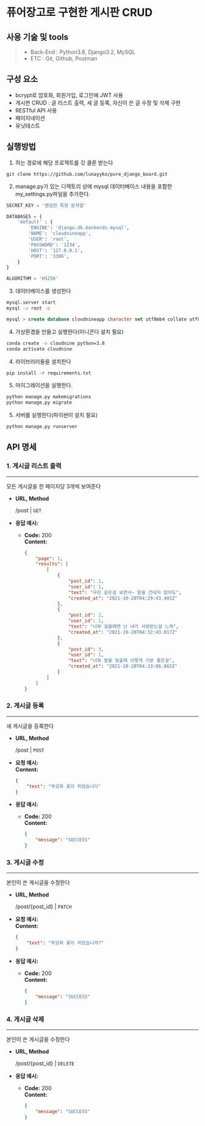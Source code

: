 # 퓨어장고로 구현한 게시판 CRUD

## 사용 기술 및 tools
> - Back-End :  Python3.8, Django3.2, MySQL 
> - ETC : Git, Github, Postman
## 구성 요소
- bcrypt로 암호화, 회원가입, 로그인에 JWT 사용
- 게시판 CRUD : 글 리스트 출력, 새 글 등록, 자신이 쓴 글 수정 및 삭제 구현 
- RESTful API 사용
- 페이지네이션
- 유닛테스트
## 실행방법

1. 하는 경로에 해당 프로젝트를 깃 클론 받는다
```terminal
git clone https://github.com/lunayyko/pure_django_board.git
```

2. manage.py가 있는 디렉토리 상에 mysql 데이터베이스 내용을 포함한 my_settings.py파일을 추가한다.
```python
SECRET_KEY = '랜덤한 특정 문자열'

DATABASES = {
    'default' : {
        'ENGINE': 'django.db.backends.mysql',
        'NAME': 'cloudnineapp',
        'USER': 'root',
        'PASSWORD': '1234',
        'HOST': '127.0.0.1',
        'PORT': '3306',
    }
}

ALGORITHM = 'HS256'
```

3. 데이터베이스를 생성한다
```bash
mysql.server start
mysql -u root -p
```
```sql
mysql > create database cloudnineapp character set utf8mb4 collate utf8mb4_general_ci;
```
4. 가상환경을 만들고 실행한다(미니콘다 설치 필요)
```bash
conda create -n cloudnine python=3.8
conda activate cloudnine
```

4. 라이브러리들을 설치한다
```python
pip install -r requirements.txt 
```

5. 마이그레이션을 실행한다.
```python
python manage.py makemigrations
python manage.py migrate
```

5. 서버를 실행한다(파이썬이 설치 필요)
```python
python manage.py runserver
```
## API 명세

### 1. 게시글 리스트 출력
----
 모든 게시글을 한 페이지당 3개씩 보여준다

* **URL, Method**

  /post | `GET`

* **응답 예시:**

  * **Code:** 200 <br />
    **Content:**
    ```json
    {
        "page": 1,
        "results": [
            [
                {
                    "post_id": 1,
                    "user_id": 1,
                    "text": "우린 같은걸 보면서~ 말을 건네지 않아도",
                    "created_at": "2021-10-20T04:29:43.401Z"
                },
                {
                    "post_id": 2,
                    "user_id": 1,
                    "text": "너와 걸을때면 난 내가 사랑받는걸 느껴",
                    "created_at": "2021-10-20T04:32:43.017Z"
                },
                {
                    "post_id": 3,
                    "user_id": 1,
                    "text": "너와 발을 맞출때 이렇게 기분 좋은걸",
                    "created_at": "2021-10-20T04:33:06.862Z"
                }
            ]
        ]
    }
    ```

### 2. 게시글 등록
---
 새 게시글을 등록한다 

* **URL, Method**

  /post | `POST`

* **요청 예시:**  
    **Content:**
    ```json
    {
        "text": "무궁화 꽃이 피었습니다"
    }
    ```

* **응답 예시:**

  * **Code:** 200 <br />
    **Content:**
    ```json
    {
        "message": "SUCCESS"
    }
    ```


### 3. 게시글 수정
---
본인이 쓴 게시글을 수정한다

* **URL, Method**

  /post/{post_id} | `PATCH`

* **요청 예시:**  
    **Content:**
    ```json
    {
        "text": "무궁화 꽃이 피었습니까?"
    }
    ```

* **응답 예시:**

  * **Code:** 200 <br />
    **Content:**
    ```json
    {
        "message": "SUCCESS"
    }
    ```

### 4. 게시글 삭제
---

본인이 쓴 게시글을 수정한다

* **URL, Method**

  /post/{post_id} | `DELETE`

* **응답 예시:**

  * **Code:** 200 <br />
    **Content:**
    ```json
    {
        "message": "SUCCESS"
    }
    ```
